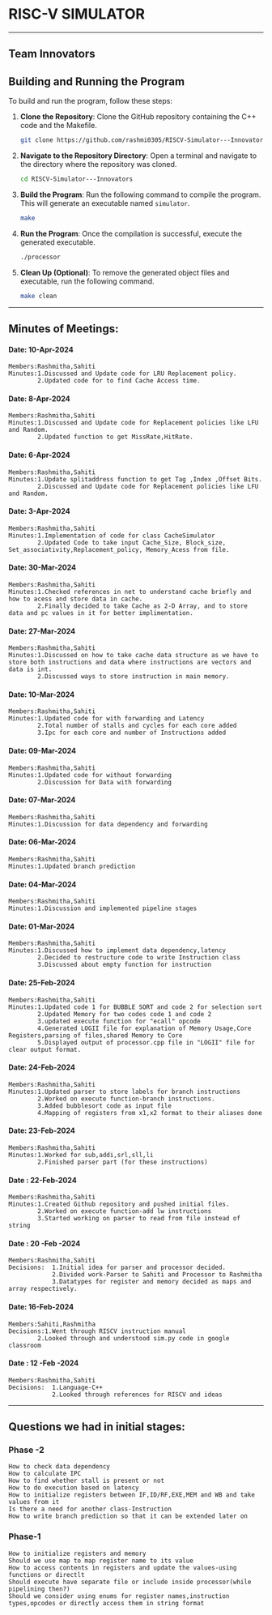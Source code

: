# RISC-V SIMULATOR 
-----
## Team Innovators

## Building and Running the Program

To build and run the program, follow these steps:

1. **Clone the Repository**: Clone the GitHub repository containing the C++ code and the Makefile.

    ```bash
    git clone https://github.com/rashmi0305/RISCV-Simulator---Innovators.git
    ```

2. **Navigate to the Repository Directory**: Open a terminal and navigate to the directory where the repository was cloned.

    ```bash
    cd RISCV-Simulator---Innovators
    ```

3. **Build the Program**: Run the following command to compile the program. This will generate an executable named `simulator`.

    ```bash
    make
    ```

4. **Run the Program**: Once the compilation is successful, execute the generated executable.

    ```bash
    ./processor
    ```

5. **Clean Up (Optional)**: To remove the generated object files and executable, run the following command.

    ```bash
    make clean
    ```

---

## Minutes of Meetings:
#### Date: 10-Apr-2024
    Members:Rashmitha,Sahiti
    Minutes:1.Discussed and Update code for LRU Replacement policy.
            2.Updated code for to find Cache Access time.
#### Date: 8-Apr-2024
    Members:Rashmitha,Sahiti
    Minutes:1.Discussed and Update code for Replacement policies like LFU and Random.
            2.Updated function to get MissRate,HitRate.
#### Date: 6-Apr-2024
    Members:Rashmitha,Sahiti
    Minutes:1.Update splitaddress function to get Tag ,Index ,Offset Bits.
            2.Discussed and Update code for Replacement policies like LFU and Random.
#### Date: 3-Apr-2024
    Members:Rashmitha,Sahiti
    Minutes:1.Implementation of code for class CacheSimulator
            2.Updated Code to take input Cache_Size, Block_size, Set_associativity,Replacement_policy, Memory_Acess from file.
#### Date: 30-Mar-2024
    Members:Rashmitha,Sahiti
    Minutes:1.Checked references in net to understand cache briefly and how to acess and store data in cache.
            2.Finally decided to take Cache as 2-D Array, and to store data and pc values in it for better implimentation. 
#### Date: 27-Mar-2024
    Members:Rashmitha,Sahiti
    Minutes:1.Discussed on how to take cache data structure as we have to store both instructions and data where instructions are vectors and data is int.
            2.Discussed ways to store instruction in main memory.
#### Date: 10-Mar-2024
    Members:Rashmitha,Sahiti
    Minutes:1.Updated code for with forwarding and Latency
            2.Total number of stalls and cycles for each core added
            3.Ipc for each core and number of Instructions added
#### Date: 09-Mar-2024
    Members:Rashmitha,Sahiti
    Minutes:1.Updated code for without forwarding
            2.Discussion for Data with forwarding
#### Date: 07-Mar-2024
    Members:Rashmitha,Sahiti
    Minutes:1.Discussion for data dependency and forwarding
   
#### Date: 06-Mar-2024
    Members:Rashmitha,Sahiti
    Minutes:1.Updated branch prediction 
#### Date: 04-Mar-2024
    Members:Rashmitha,Sahiti
    Minutes:1.Discussion and implemented pipeline stages       

#### Date: 01-Mar-2024
    Members:Rashmitha,Sahiti
    Minutes:1.Discussed how to implement data dependency,latency
            2.Decided to restructure code to write Instruction class
            3.Discussed about empty function for instruction
    
#### Date: 25-Feb-2024
    Members:Rashmitha,Sahiti
    Minutes:1.Updated code 1 for BUBBLE SORT and code 2 for selection sort
            2.Updated Memory for two codes code 1 and code 2
            3.updated execute function for "ecall" opcode
            4.Generated LOGII file for explanation of Memory Usage,Core Registers,parsing of files,shared Memory to Core
            5.Displayed output of processor.cpp file in "LOGII" file for clear output format.

#### Date: 24-Feb-2024
    Members:Rashmitha,Sahiti
    Minutes:1.Updated parser to store labels for branch instructions
            2.Worked on execute function-branch instructions.
            3.Added bubblesort code as input file
            4.Mapping of registers from x1,x2 format to their aliases done
#### Date: 23-Feb-2024
    Members:Rashmitha,Sahiti
    Minutes:1.Worked for sub,addi,srl,sll,li
            2.Finished parser part (for these instructions)
   
#### Date : 22-Feb-2024
    Members:Rashmitha,Sahiti
    Minutes:1.Created Github repository and pushed initial files.
            2.Worked on execute function-add lw instructions
            3.Started working on parser to read from file instead of string
    
 ####   Date : 20 -Feb -2024
    Members:Rashmitha,Sahiti
    Decisions:  1.Initial idea for parser and processor decided.
                2.Divided work-Parser to Sahiti and Processor to Rashmitha
                3.Datatypes for register and memory decided as maps and array respectively.
   
####    Date: 16-Feb-2024
    Members:Sahiti,Rashmitha
    Decisions:1.Went through RISCV instruction manual
            2.Looked through and understood sim.py code in google classroom
    
####    Date : 12 -Feb -2024
    Members:Rashmitha,Sahiti
    Decisions:  1.Language-C++
                2.Looked through references for RISCV and ideas
-----
                
## Questions we had in initial stages:
    
### Phase -2
    How to check data dependency
    How to calculate IPC 
    How to find whether stall is present or not
    How to do execution based on latency
    How to initialize registers between IF,ID/RF,EXE,MEM and WB and take values from it
    Is there a need for another class-Instruction
    How to write branch prediction so that it can be extended later on
    
### Phase-1
    How to initialize registers and memory
    Should we use map to map register name to its value 
    How to access contents in registers and update the values-using functions or directlt
    Should execute have separate file or include inside processor(while pipelining then?)
    Should we consider using enums for register names,instruction types,opcodes or directly access them in string format
 
